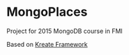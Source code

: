 # MongoPlaces

Project for 2015 MongoDB course in FMI

Based on [Kreate Framework](https://github.com/bdzzz/kreate)
